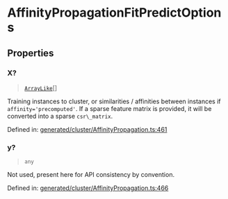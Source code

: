# AffinityPropagationFitPredictOptions

## Properties

### X?

> [`ArrayLike`](../types/ArrayLike.md)[]

Training instances to cluster, or similarities / affinities between instances if `affinity='precomputed'`. If a sparse feature matrix is provided, it will be converted into a sparse `csr\_matrix`.

Defined in:  [generated/cluster/AffinityPropagation.ts:461](https://github.com/transitive-bullshit/scikit-learn-ts/blob/122b3c0/packages/sklearn/src/generated/cluster/AffinityPropagation.ts#L461)

### y?

> `any`

Not used, present here for API consistency by convention.

Defined in:  [generated/cluster/AffinityPropagation.ts:466](https://github.com/transitive-bullshit/scikit-learn-ts/blob/122b3c0/packages/sklearn/src/generated/cluster/AffinityPropagation.ts#L466)
